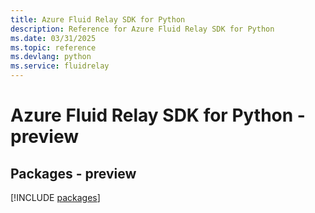 ```yaml
---
title: Azure Fluid Relay SDK for Python
description: Reference for Azure Fluid Relay SDK for Python
ms.date: 03/31/2025
ms.topic: reference
ms.devlang: python
ms.service: fluidrelay
---
```

# Azure Fluid Relay SDK for Python - preview
## Packages - preview
[!INCLUDE [packages](fluid-relay-index.md)]